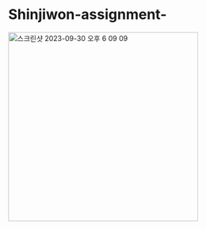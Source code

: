 # Shinjiwon-assignment-

<img width="383" alt="스크린샷 2023-09-30 오후 6 09 09" src="https://github.com/DO-SOPT-iOS-Part/Shinjiwon-assignment/assets/103318297/2fa57aca-f811-46dc-a15f-d715aa4704b4">
